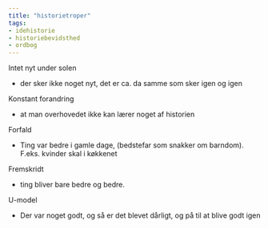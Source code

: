```yaml
---
title: "historietroper"
tags: 
- idehistorie
- historiebevidsthed
- ordbog
---
```

Intet nyt under solen
- der sker ikke noget nyt, det er ca. da samme som sker igen og igen

Konstant forandring
- at man overhovedet ikke kan lærer noget af historien

Forfald
- Ting var bedre i gamle dage, (bedstefar som snakker om barndom). F.eks. kvinder skal i køkkenet

Fremskridt
- ting bliver bare bedre og bedre.

U-model
- Der var noget godt, og så er det blevet dårligt, og på til at blive godt igen